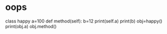 # oops
class happy
    a=100
    def method(self):
        b=12
        print(self.a)
        print(b)
obj=happy()
print(obj.a)
obj.method()
